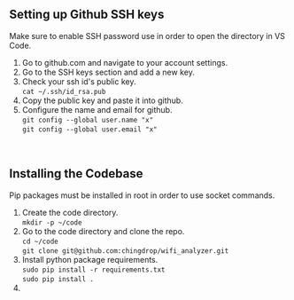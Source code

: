 ## Setting up Github SSH keys
Make sure to enable SSH password use in order to open the directory in VS Code.
1. Go to github.com and navigate to your account settings.
2. Go to the SSH keys section and add a new key.
3. Check your ssh id's public key.  
	`cat ~/.ssh/id_rsa.pub`
5. Copy the public key and paste it into github.
6. Configure the name and email for github.  
	`git config --global user.name "x"`  
	`git config --global user.email "x"`
<br>

## Installing the Codebase
Pip packages must be installed in root in order to use socket commands.
1. Create the code directory.  
	`mkdir -p ~/code`
3. Go to the code directory and clone the repo.  
	`cd ~/code`  
	`git clone git@github.com:chingdrop/wifi_analyzer.git`
5. Install python package requirements.  
	`sudo pip install -r requirements.txt`  
	`sudo pip install .`
7. 
